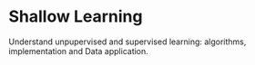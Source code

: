 # Shallow Learning
Understand unpupervised and supervised learning: algorithms, implementation and Data application.
